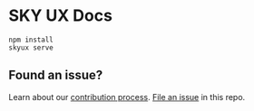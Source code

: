 # SKY UX Docs

```
npm install
skyux serve
```

## Found an issue?

Learn about our [contribution process](https://developer.blackbaud.com/skyux/contribute/guidelines). [File an issue](https://gitub.com/blackbaud/skyux2-docs/issues) in this repo.
